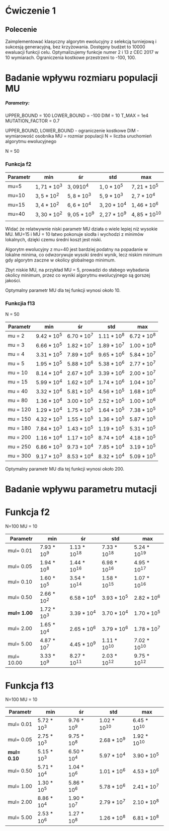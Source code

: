 # Ćwiczenie 1

  

## Polecenie

Zaimplementować klasyczny algorytm ewolucyjny z selekcją turniejową i sukcesją generacyjną, bez krzyżowania. Dostępny budżet to 10000 ewaluacji funkcji celu. Optymalizujemy funkcje numer 2 i 13 z CEC 2017 w 10 wymiarach. Ograniczenia kostkowe przestrzeni to -100, 100.

  
# Badanie wpływu rozmiaru populacji MU

##### Parametry:
UPPER_BOUND = 100
LOWER_BOUND = -100
DIM = 10
T_MAX = 1e4
MUTATION_FACTOR = 0.7


UPPER_BOUND, LOWER_BOUND - ograniczenie kostkowe
DIM - wymiarowość osobnika
MU = rozmiar populacji
N = liczba uruchomień algorytmu ewolucyjnego


N = 50
### Funkcja f2

| Parametr | min           | śr            | std           | max              |
| -------- | ------------- | ------------- | ------------- | ---------------- |
| mu=5     | $1,71 * 10^3$ | $3,09 10^4$   | $1,0 * 10^5$  | $7,21 * 10^5$    |
| mu=10    | $3,5 * 10^2$  | $5,8 * 10^3$  | $5,9 * 10^3$  | $2,7 * 10^4$     |
| mu=15    | $3,4* 10^2$   | $6,6 * 10^4$  | $3,20 * 10^4$ | $1,46 * 10^6$    |
| mu=40    | $3,30 * 10^2$ | $9,05 * 10^9$ | $2,27 * 10^9$ | $4,85 * 10^{10}$ |
|          |               |               |               |                  |

Widać że relatwywnie niski parametr MU działa o wiele lepiej niż wysokie MU. MU=15 i MU = 10 łatwo pokonuje siodła i wychodzi z minimów lokalnych, dzięki czemu średni koszt jest niski.

Algorytm ewolucyjny z mu=40 jest bardziej podatny na popadanie w lokalne minima, co odwzorywuje wysoki średni wynik, lecz niskim minimum gdy algorytm zaczne w okolicy globalnego minimum.

Zbyt niskie MU, na przykład MU = 5, prowadzi do słabego wybadania okolicy minimum, przez co wyniki algorytmu ewolucyjnego są gorszej jakości.

Optymalny parametr MU dla tej funkcji wynosi około 10.

### Funkcjia f13


N = 50

| Parametr | min         | śr          | std         | max         |
| -------- | ----------- | ----------- | ----------- | ----------- |
| mu = 2   | $9.42*10^5$ | $6.70*10^7$ | $1.11*10^8$ | $6.72*10^8$ |
| mu = 3   | $6.66*10^5$ | $1.82*10^7$ | $1.89*10^7$ | $1.00*10^8$ |
| mu = 4   | $3.31*10^5$ | $7.89*10^6$ | $9.65*10^6$ | $5.84*10^7$ |
| mu = 5   | $1.95*10^5$ | $5.88*10^6$ | $5.38*10^6$ | $2.77*10^7$ |
| mu = 10  | $8.14*10^4$ | $2.67*10^6$ | $3.39*10^6$ | $2.00*10^7$ |
| mu = 15  | $5.99*10^4$ | $1.62*10^6$ | $1.74*10^6$ | $1.04*10^7$ |
| mu = 40  | $3.32*10^4$ | $5.81*10^5$ | $4.56*10^5$ | $1.68*10^6$ |
| mu = 80  | $1.36*10^4$ | $3.00*10^5$ | $2.52*10^5$ | $1.00*10^6$ |
| mu = 120 | $1.29*10^4$ | $1.75*10^5$ | $1.64*10^5$ | $7.38*10^5$ |
| mu = 150 | $4.32*10^3$ | $1.55*10^5$ | $1.36*10^5$ | $5.87*10^5$ |
| mu = 180 | $7.84*10^3$ | $1.43*10^5$ | $1.19*10^5$ | $5.31*10^5$ |
| mu = 200 | $1.16*10^4$ | $1.17*10^5$ | $8.74*10^4$ | $4.18*10^5$ |
| mu = 250 | $6.86*10^3$ | $9.73*10^4$ | $7.85*10^4$ | $3.19*10^5$ |
| mu = 300 | $9.17*10^3$ | $8.53*10^4$ | $8.32*10^4$ | $5.09*10^5$ |

Optymalny parametr MU dla tej funkcji wynosi około 200.


# Badanie wpływu parametru mutacji


# Funkcja f2

N=100
MU = 10

| Parametr | min         | śr          | std         | max         |
| -------- | ----------- | ----------- | ----------- | ----------- |
| mul= 0.01 | $7.93*10^9$ | $1.13*10^{18}$ | $7.33*10^{18}$ | $5.24*10^{19}$ |
| mul= 0.05 | $1.94*10^8$ | $1.44*10^{16}$ | $6.98*10^{16}$ | $4.95*10^{17}$ |
| mul= 0.10 | $1.60*10^5$ | $3.54*10^{14}$ | $1.58*10^{15}$ | $1.07*10^{16}$ |
| mul= 0.50 | $2.66*10^2$ | $6.58*10^4$ | $3.93*10^5$ | $2.82*10^6$ |
| **mul= 1.00** | $1.72*10^3$ | $3.39*10^4$ | $3.70*10^4$ | $1.70*10^5$ |
| mul= 2.00 | $1.65*10^4$ | $2.65*10^6$ | $3.79*10^6$ | $1.78*10^7$ |
| mul= 5.00 | $4.87*10^7$ | $4.45*10^9$ | $1.11*10^{10}$ | $7.02*10^{10}$ |
| mul= 10.00 | $3.33*10^9$ | $8.27*10^{11}$ | $2.03*10^{12}$ | $9.75*10^{12}$ |

# Funkcja f13

N=100
MU = 10

| Parametr | min         | śr          | std         | max         |
| -------- | ----------- | ----------- | ----------- | ----------- |
| mul= 0.01 | $5.72*10^3$ | $9.76*10^9$ | $1.02*10^{10}$ | $6.45*10^{10}$ |
| mul= 0.05 | $2.75*10^3$ | $9.75*10^8$ | $2.68*10^9$ | $1.92*10^{10}$ |
| **mul= 0.10** | $5.15*10^3$ | $6.50*10^4$ | $5.97*10^4$ | $3.90*10^5$ |
| mul= 0.50 | $5.71*10^4$ | $1.04*10^6$ | $1.01*10^6$ | $4.53*10^6$ |
| mul= 1.00 | $1.30*10^5$ | $5.86*10^6$ | $5.78*10^6$ | $2.41*10^7$ |
| mul= 2.00 | $8.86*10^4$ | $1.90*10^7$ | $2.79*10^7$ | $2.10*10^8$ |
| mul= 5.00 | $2.53*10^6$ | $1.27*10^8$ | $1.26*10^8$ | $6.81*10^8$ |

